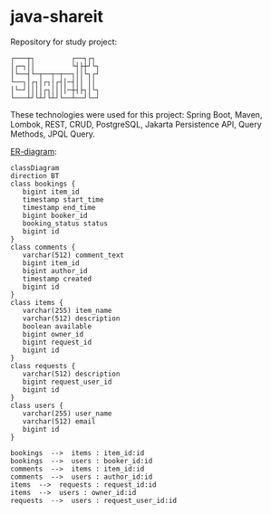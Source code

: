 # java-shareit
Repository for study project:

    ┌───┬┐         ┌──┐┌┐ 
    │┌─┐││         └┤├┼┘└┐
    │└──┤└─┬──┬─┬──┐││└┐┌┘
    └──┐│┌┐│┌┐│┌┤│─┤││ ││ 
    │└─┘││││┌┐││││─┼┤├┐│└┐
    └───┴┘└┴┘└┴┘└──┴──┘└─┘⠀⠀⠀⠀⠀⠀⠀⠀⠀⠀⠀⠀⠀⠀⠀⠀⠀⠀

These technologies were used for this project:
Spring Boot, Maven, Lombok, REST, CRUD, PostgreSQL, Jakarta Persistence API, Query Methods, JPQL Query.

[ER-diagram](https://github.com/kmmins/java-shareit/blob/add-bookings/assets/shareit.md):
```mermaid
classDiagram
direction BT
class bookings {
   bigint item_id
   timestamp start_time
   timestamp end_time
   bigint booker_id
   booking_status status
   bigint id
}
class comments {
   varchar(512) comment_text
   bigint item_id
   bigint author_id
   timestamp created
   bigint id
}
class items {
   varchar(255) item_name
   varchar(512) description
   boolean available
   bigint owner_id
   bigint request_id
   bigint id
}
class requests {
   varchar(512) description
   bigint request_user_id
   bigint id
}
class users {
   varchar(255) user_name
   varchar(512) email
   bigint id
}

bookings  -->  items : item_id:id
bookings  -->  users : booker_id:id
comments  -->  items : item_id:id
comments  -->  users : author_id:id
items  -->  requests : request_id:id
items  -->  users : owner_id:id
requests  -->  users : request_user_id:id

```